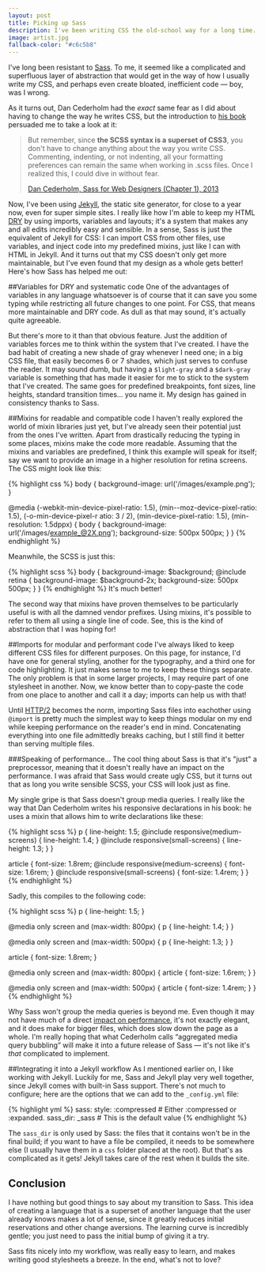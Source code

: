 ```yaml
---
layout: post
title: Picking up Sass
description: I've been writing CSS the old-school way for a long time. But I've finally caved in to using Sass. Here's how it has changed the way I write CSS for the better.
image: artist.jpg
fallback-color: "#c6c5b8"
---
```


I've long been resistant to [Sass](http://sass-lang.com/). To me, it seemed like a complicated and superfluous layer of abstraction that would get in the way of how I usually write my CSS, and perhaps even create bloated, inefficient code &mdash; boy, was I wrong.

As it turns out, Dan Cederholm had the *exact* same fear as I did about having to change the way he writes CSS, but the introduction to [his book](http://abookapart.com/products/sass-for-web-designers) persuaded me to take a look at it:

> But remember, since **the SCSS syntax is a superset of CSS3**, you don't have to change anything about the way you write CSS. Commenting, indenting, or not indenting, all your formatting preferences can remain the same when working in .scss files. Once I realized this, I could dive in without fear.
> 
> [Dan Cederholm, Sass for Web Designers (Chapter 1), 2013](http://alistapart.com/article/why-sass)

Now, I've been using [Jekyll](http://jekyllrb.com/), the static site generator, for close to a year now, even for super simple sites. I really like how I'm able to keep my HTML [DRY](https://en.wikipedia.org/wiki/Don%27t_repeat_yourself) by using imports, variables and layouts; it's a system that makes any and all edits incredibly easy and sensible. In a sense, Sass is just the equivalent of Jekyll for CSS: I can import CSS from other files, use variables, and inject code into my predefined mixins, just like I can with HTML in Jekyll. And it turns out that my CSS doesn't only get more maintainable, but I've even found that my design as a whole gets better! Here's how Sass has helped me out:

<!-- More -->

##Variables for DRY and systematic code
One of the advantages of variables in any language whatsoever is of course that it can save you some typing while restricting all future changes to one point. For CSS, that means more maintainable and DRY code. As dull as that may sound, it's actually quite agreeable.

But there's more to it than that obvious feature. Just the addition of variables forces me to think within the system that I've created. I have the bad habit of creating a new shade of gray whenever I need one; in a big CSS file, that easily becomes 6 or 7 shades, which just serves to confuse the reader. It may sound dumb, but having a `$light-gray` and a `$dark-gray` variable is something that has made it easier for me to stick to the system that I've created. The same goes for predefined breakpoints, font sizes, line heights, standard transition times... you name it. My design has gained in consistency thanks to Sass.

##Mixins for readable and compatible code
I haven't really explored the world of mixin libraries just yet, but I've already seen their potential just from the ones I've written. Apart from drastically reducing the typing in some places, mixins make the code more readable. Assuming that the mixins and variables are predefined, I think this example will speak for itself; say we want to provide an image in a higher resolution for retina screens. The CSS might look like this:

{% highlight css %}
body {
    background-image: url('/images/example.png');
}

@media (-webkit-min-device-pixel-ratio: 1.5),
       (min--moz-device-pixel-ratio: 1.5),
       (-o-min-device-pixel-r atio: 3 / 2),
       (min-device-pixel-ratio: 1.5),
       (min-resolution: 1.5dppx) {
    body {
        background-image: url('/images/example_@2X.png');
        background-size: 500px 500px;
    }
}
{% endhighlight %}

Meanwhile, the SCSS is just this:

{% highlight scss %}
body {
    background-image: $background;
    @include retina {
        background-image: $background-2x;
        background-size: 500px 500px;
    }
}
{% endhighlight %}
It's much better!

The second way that mixins have proven themselves to be particularly useful is with all the damned vendor prefixes. Using mixins, it's possible to refer to them all using a single line of code. See, this is the kind of abstraction that I was hoping for!

##Imports for modular and performant code
I've always liked to keep different CSS files for different purposes. On this page, for instance, I'd have one for general styling, another for the typography, and a third one for code highlighting. It just makes sense to me to keep these things separate. The only problem is that in some larger projects, I may require part of one stylesheet in another. Now, we know better than to copy-paste the code from one place to another and call it a day; imports can help us with that!

Until [HTTP/2](https://www.youtube.com/watch?v=fJ0C4zN5uOQ) becomes the norm, importing Sass files into eachother using `@import` is pretty much the simplest way to keep things modular on my end while keeping performance on the reader's end in mind. Concatenating everything into one file admittedly breaks caching, but I still find it better than serving multiple files.

###Speaking of performance...
The cool thing about Sass is that it's "just" a preprocessor, meaning that it doesn't really have an impact on the performance. I was afraid that Sass would create ugly CSS, but it turns out that as long you write sensible SCSS, your CSS will look just as fine.

My single gripe is that Sass doesn't group media queries. I really like the way that Dan Cederholm writes his responsive declarations in his book: he uses a mixin that allows him to write declarations like these:

{% highlight scss %}
p {
    line-height: 1.5;
    @include responsive(medium-screens) {
        line-height: 1.4;
    }
    @include responsive(small-screens) {
        line-height: 1.3;
    }
}

article {
    font-size: 1.8rem;
    @include responsive(medium-screens) {
        font-size: 1.6rem;
    }
    @include responsive(small-screens) {
        font-size: 1.4rem;
    }
}
{% endhighlight %}

Sadly, this compiles to the following code:

{% highlight scss %}
p {
  line-height: 1.5;
}

@media only screen and (max-width: 800px) {
  p {
    line-height: 1.4;
  }
}

@media only screen and (max-width: 500px) {
  p {
    line-height: 1.3;
  }
}

article {
  font-size: 1.8rem;
}

@media only screen and (max-width: 800px) {
  article {
    font-size: 1.6rem;
  }
}

@media only screen and (max-width: 500px) {
  article {
    font-size: 1.4rem;
  }
}
{% endhighlight %}

Why Sass won't group the media queries is beyond me. Even though it may not have much of a direct [impact on performance](http://stackoverflow.com/questions/11626174/is-there-an-advantage-in-grouping-css-media-queries-together), it's not exactly elegant, and it does make for bigger files, which does slow down the page as a whole. I'm really hoping that what Cederholm calls “aggregated media query bubbling” will make it into a future release of Sass &mdash; it's not like it's *that* complicated to implement.

##Integrating it into a Jekyll workflow
As I mentioned earlier on, I like working with Jekyll. Luckily for me, Sass and Jekyll play very well together, since Jekyll comes with built-in Sass support. There's not much to configure; here are the options that we can add to the `_config.yml` file:

{% highlight yml %}
sass:
    style: :compressed # Either :compressed or :expanded.
    sass_dir: _sass # This is the default value
{% endhighlight %}

The `sass_dir` is only used by Sass: the files that it contains won't be in the final build; if you want to have a file be compiled, it needs to be somewhere else (I usually have them in a `css` folder placed at the root). But that's as complicated as it gets! Jekyll takes care of the rest when it builds the site.

## Conclusion
I have nothing but good things to say about my transition to Sass. This idea of creating a language that is a superset of another language that the user already knows makes a lot of sense, since it greatly reduces initial reservations and other change aversions. The learning curve is incredibly gentle; you just need to pass the initial bump of giving it a try.

Sass fits nicely into my workflow, was really easy to learn, and makes writing good stylesheets a breeze. In the end, what's not to love?